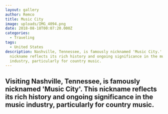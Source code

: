 ```yaml
---
layout: gallery
author: Remco
title: Music City
image: uploads/IMG_4094.png
date: 2018-08-18T00:07:20.000Z
categories:
  - Traveling
tags:
  - United States
description: Nashville, Tennessee, is famously nicknamed 'Music City.' This
  nickname reflects its rich history and ongoing significance in the music
  industry, particularly for country music.
---
```


## Visiting Nashville, Tennessee, is famously nicknamed 'Music City'. This nickname reflects its rich history and ongoing significance in the music industry, particularly for country music.

